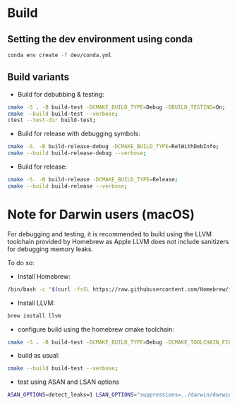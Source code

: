 # Build

## Setting the dev environment using conda

```bash
conda env create -f dev/conda.yml
```

## Build variants

- Build for debubbing & testing:

```bash
cmake -S . -B build-test -DCMAKE_BUILD_TYPE=Debug -DBUILD_TESTING=On;
cmake --build build-test --verbose;
ctest --test-dir build-test;
```

- Build for release with debugging symbols:

```bash
cmake -S. -B build-release-debug -DCMAKE_BUILD_TYPE=RelWithDebInfo; 
cmake --build build-release-debug --verbose;
```

- Build for release:

```bash
cmake -S. -B build-release -DCMAKE_BUILD_TYPE=Release; 
cmake --build build-release --verbose;
```

# Note for Darwin users (macOS)

For debugging and testing, it is recommended to build using the LLVM toolchain provided by Homebrew as Apple LLVM does not include sanitizers for debugging memory leaks.

To do so:

- Install Homebrew:

```bash
/bin/bash -c "$(curl -fsSL https://raw.githubusercontent.com/Homebrew/install/HEAD/install.sh)"
```

- Install LLVM:

```bash
brew install llvm
```

- configure build using the homebrew cmake toolchain:

```bash
cmake -S . -B build-test -DCMAKE_BUILD_TYPE=Debug -DCMAKE_TOOLCHAIN_FILE="darwin/homebrew-llvm.cmake" -DBUILD_TESTING=On;
```

- build as usual:

```bash
cmake --build build-test --verbose;
```

- test using ASAN and LSAN options

```bash
ASAN_OPTIONS=detect_leaks=1 LSAN_OPTIONS="suppressions=../darwin/darwin.lsan" ctest --test-dir ./build-test/ --output-on-failure
```